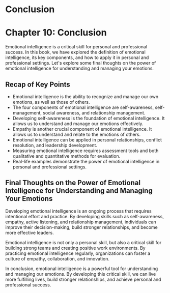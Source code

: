 # Conclusion

Chapter 10: Conclusion
======================

Emotional intelligence is a critical skill for personal and professional success. In this book, we have explored the definition of emotional intelligence, its key components, and how to apply it in personal and professional settings. Let's explore some final thoughts on the power of emotional intelligence for understanding and managing your emotions.

Recap of Key Points
-------------------

* Emotional intelligence is the ability to recognize and manage our own emotions, as well as those of others.
* The four components of emotional intelligence are self-awareness, self-management, social awareness, and relationship management.
* Developing self-awareness is the foundation of emotional intelligence. It allows us to understand and manage our emotions effectively.
* Empathy is another crucial component of emotional intelligence. It allows us to understand and relate to the emotions of others.
* Emotional intelligence can be applied in personal relationships, conflict resolution, and leadership development.
* Measuring emotional intelligence requires assessment tools and both qualitative and quantitative methods for evaluation.
* Real-life examples demonstrate the power of emotional intelligence in personal and professional settings.

Final Thoughts on the Power of Emotional Intelligence for Understanding and Managing Your Emotions
--------------------------------------------------------------------------------------------------

Developing emotional intelligence is an ongoing process that requires intentional effort and practice. By developing skills such as self-awareness, empathy, active listening, and relationship management, individuals can improve their decision-making, build stronger relationships, and become more effective leaders.

Emotional intelligence is not only a personal skill, but also a critical skill for building strong teams and creating positive work environments. By practicing emotional intelligence regularly, organizations can foster a culture of empathy, collaboration, and innovation.

In conclusion, emotional intelligence is a powerful tool for understanding and managing our emotions. By developing this critical skill, we can live more fulfilling lives, build stronger relationships, and achieve personal and professional success.
